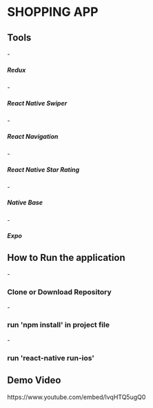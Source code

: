 <h1>SHOPPING APP</h1>

<h2>Tools</h2>
  - <h5>Redux</h5>
  - <h5>React Native Swiper</h5>
  - <h5>React Navigation</h5>
  - <h5>React Native Star Rating</h5>
  - <h5>Native Base</h5>
  - <h5>Expo</h5>
  
<h2>How to Run the application</h2>
    - <h3>Clone or Download Repository </h3>
    - <h3>run 'npm install' in project file </h3>
    - <h3>run 'react-native run-ios'</h3>
    
<h2>Demo Video</h2>
https://www.youtube.com/embed/lvqHTQ5ugQ0





